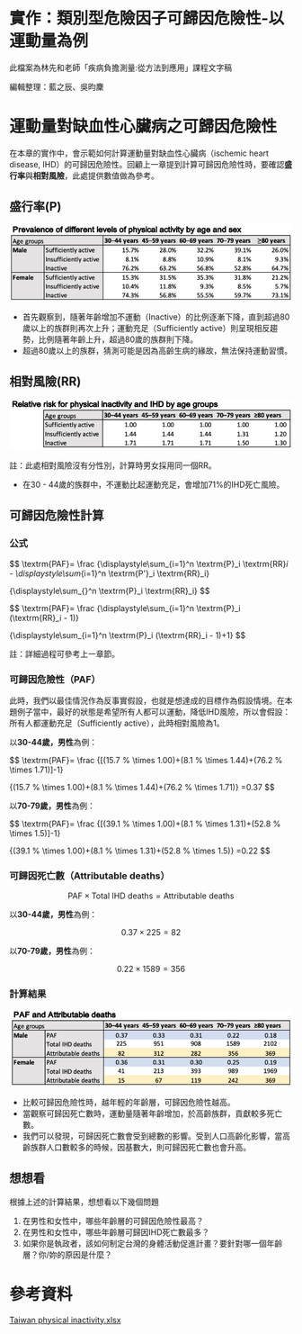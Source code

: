 # 實作：類別型危險因子可歸因危險性-以運動量為例

此檔案為林先和老師「疾病負擔測量:從方法到應用」課程文字稿

編輯整理：藍之辰、吳昀麇

# 運動量對缺血性心臟病之可歸因危險性

在本章的實作中，會示範如何計算運動量對缺血性心臟病（ischemic heart disease, IHD）的可歸因危險性。回顧上一章提到計算可歸因危險性時，要確認**盛行率**與**相對風險**，此處提供數值做為參考。

## 盛行率(P)

![截圖 2022-02-10 上午2.40.06.png](%E5%AF%A6%E4%BD%9C%EF%BC%9A%E9%A1%9E%E5%88%A5%E5%9E%8B%E5%8D%B1%E9%9A%AA%E5%9B%A0%E5%AD%90%E5%8F%AF%E6%AD%B8%E5%9B%A0%E5%8D%B1%E9%9A%AA%E6%80%A7-%E4%BB%A5%E9%81%8B%E5%8B%95%E9%87%8F%E7%82%BA%E4%BE%8B%2032f33855aedb40acb5da5c1cb38d7820/%E6%88%AA%E5%9C%96_2022-02-10_%E4%B8%8A%E5%8D%882.40.06.png)

- 首先觀察到，隨著年齡增加不運動（Inactive）的比例逐漸下降，直到超過80歲以上的族群則再次上升；運動充足（Sufficiently active）則呈現相反趨勢，比例隨著年齡上升，超過80歲的族群則下降。
- 超過80歲以上的族群，猜測可能是因為高齡生病的緣故，無法保持運動習慣。

## 相對風險(RR)

![截圖 2022-02-10 上午2.40.24.png](%E5%AF%A6%E4%BD%9C%EF%BC%9A%E9%A1%9E%E5%88%A5%E5%9E%8B%E5%8D%B1%E9%9A%AA%E5%9B%A0%E5%AD%90%E5%8F%AF%E6%AD%B8%E5%9B%A0%E5%8D%B1%E9%9A%AA%E6%80%A7-%E4%BB%A5%E9%81%8B%E5%8B%95%E9%87%8F%E7%82%BA%E4%BE%8B%2032f33855aedb40acb5da5c1cb38d7820/%E6%88%AA%E5%9C%96_2022-02-10_%E4%B8%8A%E5%8D%882.40.24.png)

註：此處相對風險沒有分性別，計算時男女採用同一個RR。

- 在30 - 44歲的族群中，不運動比起運動充足，會增加71%的IHD死亡風險。

## 可歸因危險性計算

### 公式

$$
\textrm{PAF}=
\frac
{\displaystyle\sum_{i=1}^n \textrm{P}_i \textrm{RR}_i - \displaystyle\sum_{i=1}^n \textrm{P'}_i \textrm{RR}_i}

{\displaystyle\sum_{}^n \textrm{P}_i \textrm{RR}_i}
$$

$$
\textrm{PAF}=
\frac
{\displaystyle\sum_{i=1}^n \textrm{P}_i (\textrm{RR}_i - 1)}

{\displaystyle\sum_{i=1}^n \textrm{P}_i (\textrm{RR}_i - 1)+1}
$$

註：詳細過程可參考上一章節。

### 可歸因危險性（PAF）

此時，我們以最佳情況作為反事實假設，也就是想達成的目標作為假設情境。在本題例子當中，最好的狀態是希望所有人都可以運動，降低IHD風險，所以會假設：所有人都運動充足（Sufficiently active），此時相對風險為1。

以**30-44歲，男性**為例：

$$
\textrm{PAF}=
\frac
{[(15.7 \% \times 1.00)+(8.1 \% \times 1.44)+(76.2 \% \times 1.71)]-1}

{(15.7 \% \times 1.00)+(8.1 \% \times 1.44)+(76.2 \% \times 1.71)} =0.37
$$

以**70-79歲，男性**為例：

$$
\textrm{PAF}=
\frac
{[(39.1 \% \times 1.00)+(8.1 \% \times 1.31)+(52.8 \% \times 1.5)]-1}

{(39.1 \% \times 1.00)+(8.1 \% \times 1.31)+(52.8 \% \times 1.5)} =0.22
$$

### 可歸因死亡數（Attributable deaths）

$$
\textrm{PAF} \times \textrm{Total IHD deaths} = \textrm{Attributable deaths}
$$

以**30-44歲，男性**為例：

$$
0.37 \times 225 = 82
$$

以**70-79歲，男性**為例：

$$
0.22 \times 1589 = 356 
$$

### 計算結果

![截圖 2022-02-10 上午2.40.36.png](%E5%AF%A6%E4%BD%9C%EF%BC%9A%E9%A1%9E%E5%88%A5%E5%9E%8B%E5%8D%B1%E9%9A%AA%E5%9B%A0%E5%AD%90%E5%8F%AF%E6%AD%B8%E5%9B%A0%E5%8D%B1%E9%9A%AA%E6%80%A7-%E4%BB%A5%E9%81%8B%E5%8B%95%E9%87%8F%E7%82%BA%E4%BE%8B%2032f33855aedb40acb5da5c1cb38d7820/%E6%88%AA%E5%9C%96_2022-02-10_%E4%B8%8A%E5%8D%882.40.36.png)

- 比較可歸因危險性時，越年輕的年齡層，可歸因危險性越高。
- 當觀察可歸因死亡數時，運動量隨著年齡增加，於高齡族群，貢獻較多死亡數。
- 我們可以發現，可歸因死亡數會受到總數的影響。受到人口高齡化影響，當高齡族群人口數較多的時候，因基數大，則可歸因死亡數也會升高。

## 想想看

根據上述的計算結果，想想看以下幾個問題

1. 在男性和女性中，哪些年齡層的可歸因危險性最高？
2. 在男性和女性中，哪些年齡層可歸因IHD死亡數最多？
3. 如果你是執政者，該如何制定台灣的身體活動促進計畫？要針對哪一個年齡層？你/妳的原因是什麼？

# 參考資料

[Taiwan physical inactivity.xlsx](%E5%AF%A6%E4%BD%9C%EF%BC%9A%E9%A1%9E%E5%88%A5%E5%9E%8B%E5%8D%B1%E9%9A%AA%E5%9B%A0%E5%AD%90%E5%8F%AF%E6%AD%B8%E5%9B%A0%E5%8D%B1%E9%9A%AA%E6%80%A7-%E4%BB%A5%E9%81%8B%E5%8B%95%E9%87%8F%E7%82%BA%E4%BE%8B%2032f33855aedb40acb5da5c1cb38d7820/Taiwan_physical_inactivity.xlsx)